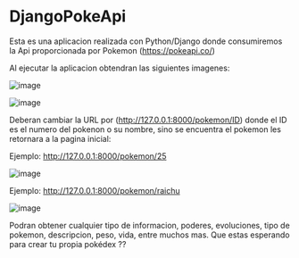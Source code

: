 # DjangoPokeApi

Esta es una aplicacion realizada con Python/Django donde consumiremos la Api proporcionada por Pokemon (https://pokeapi.co/)

Al ejecutar la aplicacion obtendran las siguientes imagenes:

![image](https://user-images.githubusercontent.com/77742059/149400758-389a1d9a-4939-4baf-8615-6c5cdee8572c.png)

![image](https://user-images.githubusercontent.com/77742059/149399746-825356ab-6b4e-4b1e-a4cd-3f291da28cd3.png)


Deberan cambiar la URL por (http://127.0.0.1:8000/pokemon/ID) donde el ID es el numero del pokenon o su nombre, sino se encuentra el pokemon les retornara a la pagina inicial:

Ejemplo: http://127.0.0.1:8000/pokemon/25

![image](https://user-images.githubusercontent.com/77742059/149399945-eadc1000-a61a-4e84-bff8-73a37541b7f4.png)

Ejemplo: http://127.0.0.1:8000/pokemon/raichu

![image](https://user-images.githubusercontent.com/77742059/149400020-315f3fbc-b520-4002-a190-ae0aa5870452.png)

Podran obtener cualquier tipo de informacion, poderes, evoluciones, tipo de pokemon, descripcion, peso, vida, entre muchos mas. Que estas esperando para crear tu propia pokédex ??

